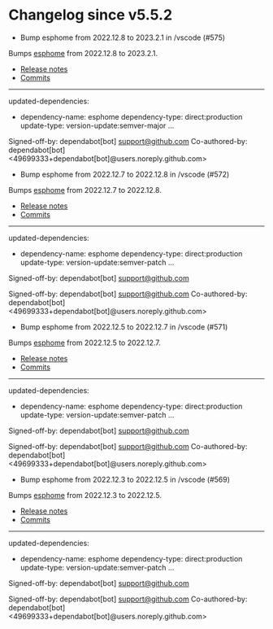 # Changelog since v5.5.2
- Bump esphome from 2022.12.8 to 2023.2.1 in /vscode (#575)

Bumps [esphome](https://github.com/esphome/esphome) from 2022.12.8 to 2023.2.1.
- [Release notes](https://github.com/esphome/esphome/releases)
- [Commits](https://github.com/esphome/esphome/compare/2022.12.8...2023.2.1)

---
updated-dependencies:
- dependency-name: esphome
  dependency-type: direct:production
  update-type: version-update:semver-major
...

Signed-off-by: dependabot[bot] <support@github.com>
Co-authored-by: dependabot[bot] <49699333+dependabot[bot]@users.noreply.github.com> 
- Bump esphome from 2022.12.7 to 2022.12.8 in /vscode (#572)

Bumps [esphome](https://github.com/esphome/esphome) from 2022.12.7 to 2022.12.8.
- [Release notes](https://github.com/esphome/esphome/releases)
- [Commits](https://github.com/esphome/esphome/compare/2022.12.7...2022.12.8)

---
updated-dependencies:
- dependency-name: esphome
  dependency-type: direct:production
  update-type: version-update:semver-patch
...

Signed-off-by: dependabot[bot] <support@github.com>

Signed-off-by: dependabot[bot] <support@github.com>
Co-authored-by: dependabot[bot] <49699333+dependabot[bot]@users.noreply.github.com> 
- Bump esphome from 2022.12.5 to 2022.12.7 in /vscode (#571)

Bumps [esphome](https://github.com/esphome/esphome) from 2022.12.5 to 2022.12.7.
- [Release notes](https://github.com/esphome/esphome/releases)
- [Commits](https://github.com/esphome/esphome/compare/2022.12.5...2022.12.7)

---
updated-dependencies:
- dependency-name: esphome
  dependency-type: direct:production
  update-type: version-update:semver-patch
...

Signed-off-by: dependabot[bot] <support@github.com>

Signed-off-by: dependabot[bot] <support@github.com>
Co-authored-by: dependabot[bot] <49699333+dependabot[bot]@users.noreply.github.com> 
- Bump esphome from 2022.12.3 to 2022.12.5 in /vscode (#569)

Bumps [esphome](https://github.com/esphome/esphome) from 2022.12.3 to 2022.12.5.
- [Release notes](https://github.com/esphome/esphome/releases)
- [Commits](https://github.com/esphome/esphome/compare/2022.12.3...2022.12.5)

---
updated-dependencies:
- dependency-name: esphome
  dependency-type: direct:production
  update-type: version-update:semver-patch
...

Signed-off-by: dependabot[bot] <support@github.com>

Signed-off-by: dependabot[bot] <support@github.com>
Co-authored-by: dependabot[bot] <49699333+dependabot[bot]@users.noreply.github.com> 
